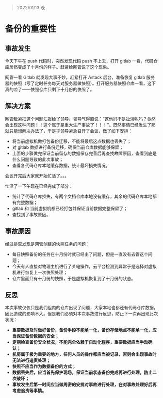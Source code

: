 > 2022/01/13 晚

# 备份的重要性

## 事故发生

今天下午在 push 代码时，突然发现代码 push 不上去，打开 gitlab 一看，代码仓库居然变成了十月份的样子。赶紧给网管说了这个现象。

网管一看 Gitlab 就发现大事不妙，赶紧打开 Astack 后台，准备恢复 gitlab 服务器的快照（写了定时任务每天对服务器做快照）。打开服务器快照仓库一看，这下真的凉了——快照仓库只剩下十月份的快照了。

## 解决方案

网管赶紧把这个问题汇报给了领导，领导气得直说：“这他妈不是扯淡呢吗？竟然会出现这种问题！！这个属于是重大生产事故了！！！”。既然事情已经发生了那就只能想解决办法了，于是乎领导紧急召开了会议，做了如下安排：

- 将当前虚拟机做打包备份迁移，不能将最后这点数据也丢失了；
- 对 gitlab 数据进行备份迁移，确保当前仓库数据能够保留；
- 上面的步骤做完保证当前留存的数据保存完善后再查找故障原因，查看到底是什么问题导致的此次事故；
- 查看各代码仓库本地缓存数据，统计最坏损失情况。

会议开完后大家就开始忙活了。。。

忙活了一下午现在已经完成了部分：

- 统计了代码仓库损失，有两个文档仓库本地没有缓存，其余的代码仓库本地都有完整数据；
- gitlab 和 当前虚拟机都已经打包并保证当前数据完整保留了；
- 查找到了事故原因。

## 事故原因

经过排查发现是网管创建的快照任务的问题：

- 每日快照备份的任务在十月份时就已经出了问题，但是一直没有去管这个问题；
- 今天有人直接对物理主机进行了关电操作，云平台检测到异常于是选择对虚拟机进行恢复上一次快照处理；
- 仓库里面只有十月份的快照，于是虚拟机恢复到了十月份的状态。

## 反思

本次事故仅仅只是我们组内的仓库出现了问题，大家本地也都还有代码仓库数据，因此造成的影响不大。但是我们必须对本次事故进行反思，防止下一次再出现此次状况：

- **重要数据及时做好备份，备份手段不能单一化，备份存储地点不能单一化，应当保证备份数据的安全；**
- **定期检查备份安全状况，不能完全依赖于自动化程序，重要数据应当手动确认；**
- **机房属于极为重要的地方，任何人员的操作都应当被记录，否则会出现事故时无法进行追责处理；**
- **快照不应当作为数据备份的方式；**
- **数据丢失后，应当首先保护现场，保证当前状态备份完成再进行处理，防止二次破坏；**
- **事故发生后第一时间应当做周密的安排对事故进行处理，在对事故处理好后再考虑追责等事情。**

